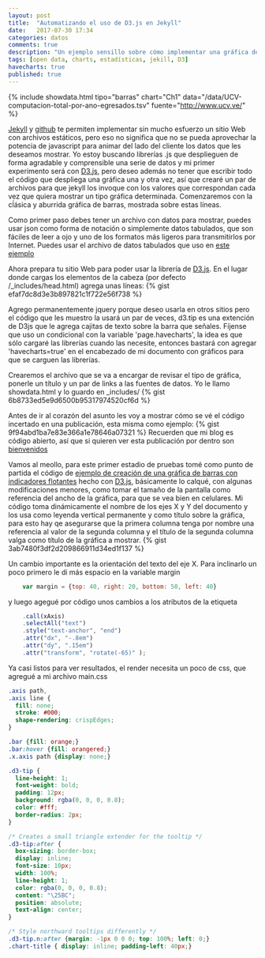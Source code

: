 ```yaml
---
layout: post
title:  "Automatizando el uso de D3.js en Jekyll"
date:   2017-07-30 17:34
categories: datos
comments: true
description: "Un ejemplo sensillo sobre cómo implementar una gráfica de barras de forma automática a partir de un archivo .tsv con la librería D3.js y Jekyll"
tags: [open data, charts, estadísticas, jekill, D3]
havecharts: true
published: true
---
```


{% include showdata.html 
		tipo="barras" 
		chart="Ch1" 
		data="/data/UCV-computacion-total-por-ano-egresados.tsv"
		fuente="http://www.ucv.ve/"
%}

[Jekyll][jekyll] y [github][github] te permiten implementar sin mucho esfuerzo un sitio Web con archivos estáticos, pero eso no significa que no se pueda aprovechar la potencia de javascript para animar del lado del cliente los datos que les deseamos mostrar. Yo estoy buscando librerías .js que desplieguen de forma agradable y comprensible una serie de datos y mi primer experimento será con [D3.js][d3js], pero deseo además no tener que escribir todo el código que despliega una gráfica una y otra vez, así que crearé un par de archivos para que jekyll los invoque con los valores que correspondan cada vez que quiera mostrar un tipo gráfica determinada. Comenzaremos con la cĺásica y aburrida gráfica de barras, mostrada sobre estas líneas.

Como primer paso debes tener un archivo con datos para mostrar, puedes usar json como forma de notación o simplemente datos tabulados, que son fáciles de leer a ojo y uno de los formatos más ligeros para transmitirlos por Internet. Puedes usar el archivo de datos tabulados que uso en [este ejemplo][datos]

Ahora prepara tu sitio Web para poder usar la librería de [D3.js][d3js]. En el lugar donde cargas los elementos de la cabeza (por defecto /_includes/head.html) agrega unas líneas:
{% gist efaf7dc8d3e3b897821c1f722e56f738 %}

Agrego permanentemente jquery porque deseo usarla en otros sitios pero el código que les muestro la usará un par de veces, d3.tip es una extención de D3js que le agrega cajitas de texto sobre la barra que señales. Fíjense que uso un condicional con la variable 'page.havecharts', la idea es que sólo cargaré las librerías cuando las necesite, entonces bastará con agregar 'havecharts=true' en el encabezado de mi documento con gráficos para que se carguen las librerías.

Crearemos el archivo que se va a encargar de revisar el tipo de gráfica, ponerle un título y un par de links a las fuentes de datos. Yo le llamo showdata.html y lo guardo en _includes/
{% gist 6b8733ed5e9d6500b95317974520cf6d %}

Antes de ir al corazón del asunto les voy a mostrar cómo se vé el código incertado en una publicación, esta misma como ejemplo:
{% gist 9f94abd1ba7e83e366a1e78646a07321 %}
Recuerden que mi blog es código abierto, así que si quieren ver esta publicación por dentro son [bienvenidos][github] 

Vamos al meollo, para este primer estadio de pruebas tomé como punto de partida el código de [ejemplo de creación de una gráfica de barras con indicadores flotantes][graficaEjemplo] hecho con [D3.js][d3js], básicamente lo calqué, con algunas modificaciones menores, como tomar el tamaño de la pantalla como referencia del ancho de la gráfica, para que se vea bien en celulares. Mi código toma dinámicamente el nombre de los ejes X y Y del documento y los usa como leyenda vertical permanente y como título sobre la gráfica, para esto hay qe asegurarse que la primera columna tenga por nombre una referencia al valor de la segunda columna y el título de la segunda columna valga como título de la gráfica a mostrar.
{% gist 3ab7480f3df2d209866911d34ed1f137 %}

Un cambio importante es la orientación del texto del eje X. Para inclinarlo un poco  primero le di más espacio en la variable margin
```javascript
	var margin = {top: 40, right: 20, bottom: 50, left: 40}
```
y luego agegué por código unos cambios a los atributos de la etiqueta
```javascript
	.call(xAxis)
	.selectAll("text")  
	.style("text-anchor", "end")
	.attr("dx", "-.8em")
	.attr("dy", ".15em")
	.attr("transform", "rotate(-65)" );
```
Ya casi listos para ver resultados, el render necesita un poco de css, que agregué a mi archivo main.css
```css
.axis path,
.axis line {
  fill: none;
  stroke: #000;
  shape-rendering: crispEdges;
}

.bar {fill: orange;}
.bar:hover {fill: orangered;}
.x.axis path {display: none;}

.d3-tip {
  line-height: 1;
  font-weight: bold;
  padding: 12px;
  background: rgba(0, 0, 0, 0.8);
  color: #fff;
  border-radius: 2px;
}

/* Creates a small triangle extender for the tooltip */
.d3-tip:after {
  box-sizing: border-box;
  display: inline;
  font-size: 10px;
  width: 100%;
  line-height: 1;
  color: rgba(0, 0, 0, 0.8);
  content: "\25BC";
  position: absolute;
  text-align: center;
}

/* Style northward tooltips differently */
.d3-tip.n:after {margin: -1px 0 0 0; top: 100%; left: 0;}
.chart-title { display: inline; padding-left: 40px;}
```


[github]: https://github.com/asosab
[jekyll]: http://jekyllrb.com/
[datos]: /data/UCV-computacion-total-por-ano-egresados.tsv
[d3js]: https://d3js.org/
[graficaEjemplo]: http://bl.ocks.org/Caged/6476579